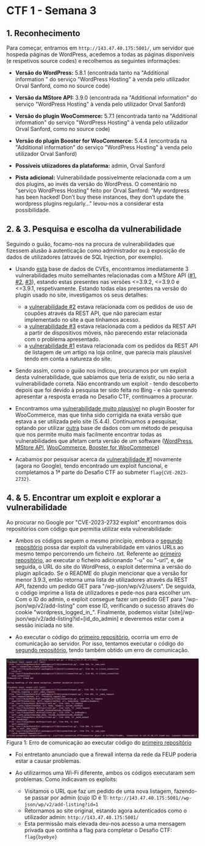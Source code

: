 # CTF 1 - Semana 3

## 1. Reconhecimento

Para começar, entramos em `http://143.47.40.175:5001/`, um servidor que hospeda páginas de WordPress, acedemos a todas as páginas disponíveis (e respetivos source codes) e recolhemos as seguintes informações:

- **Versão do WordPress:** 5.8.1 (encontrada tanto na "Additional information " do serviço "WordPress Hosting" à venda pelo utilizador Orval Sanford, como no source code)
- **Versão da MStore API:** 3.9.0 (encontrada na "Additional information" do serviço "WordPress Hosting" à venda pelo utilizador Orval Sanford)
- **Versão do plugin WooCommerce:** 5.7.1 (encontrada tanto na "Additional information" do serviço "WordPress Hosting" à venda pelo utilizador Orval Sanford, como no source code)
- **Versão do plugin Booster for WooCommerce:** 5.4.4 (encontrada na "Additional information" do serviço "WordPress Hosting" à venda pelo utilizador Orval Sanford)

- **Possíveis utiizadores da plataforma:** admin, Orval Sanford

- **Pista adicional:** Vulnerabilidade possivelmente relacionada com a um dos plugins, ao invés da versão do WordPress. O comentário no "serviço WordPress Hosting" feito por Orval Sanford: "My wordpress has been hacked! Don’t buy these instances, they don’t update the wordpress plugins regularly…" levou-nos a considerar esta possibilidade.

## 2. & 3. Pesquisa e escolha da vulnerabilidade

Seguindo o guião, focamo-nos na procura de vulnerabilidades que fizessem alusão à autenticação como administrador ou à exposição de dados de utilizadores (através de SQL Injection, por exemplo).

- Usando [esta](https://cve.mitre.org/) base de dados de CVEs, encontramos imediatamente 3 vulnerabilidades muito semelhantes relacionadas com a MStore API ([#1](https://www.cve.org/CVERecord?id=CVE-2023-2732), [#2](https://www.cve.org/CVERecord?id=CVE-2023-2733), [#3](https://www.cve.org/CVERecord?id=CVE-2023-2734)), estando estas presentes nas versões <=3.9.2, <=3.9.0 e <=3.9.1, respetivamente. Estando todas elas presentes na versão do plugin usado no site, investigamos os seus detalhes:

  - a [vulnerabilidade #2](https://www.cve.org/CVERecord?id=CVE-2023-2733) estava relacionada com os pedidos de uso de coupões através da REST API, que não pareciam estar implementado no site a que tínhamos acesso.
  - a [vulnerabilidade #3](https://www.cve.org/CVERecord?id=CVE-2023-2734) estava relacionada com a pedidos da REST API a partir de dispositivos móveis, não parecendo estar relacionada com o problema apresentado.
  - a [vulnerabilidade #1](https://www.cve.org/CVERecord?id=CVE-2023-2732) estava relacionada com os pedidos da REST API de listagem de um artigo na loja online, que parecia mais plausível tendo em conta a natureza do site.

- Sendo assim, como o guião nos indicou, procuramos por um exploit desta vulnerabilidade, que sabíamos que teria de existir, ou não seria a vulnerabilidade correta. Não encontrando um exploit - tendo descoberto depois que foi devido à pesquisa ter sido feita no Bing - e não querendo apresentar a resposta errada no Desafio CTF, continuamos a procurar.
- Encontramos uma [vulnerabilidade muito plausível](https://www.cve.org/CVERecord?id=CVE-2021-34646) no plugin Booster for WooCommerce, mas que tinha sido corrigida na exata versão que estava a ser utilizada pelo site (5.4.4). Continuamos a pesquisar, optando por utilizar [outra](https://www.cvedetails.com/) base de dados com um método de pesquisa que nos permite muito mais facilmente encontrar todas as vulnerabilidades que afetam certa versão de um software ([WordPress](https://www.cvedetails.com/vulnerability-list/vendor_id-2337/product_id-4096/version_id-1582428/), [MStore API](https://www.cvedetails.com/vulnerability-list/vendor_id-22860/product_id-81070/version_id-1106151/), [WooCommerce](https://www.cvedetails.com/vulnerability-list/vendor_id-16011/product_id-35474/version_id-1725911/Woocommerce-Woocommerce-5.7.1.html), [Booster for WooCommerce](https://www.cvedetails.com/vulnerability-list/vendor_id-21937/product_id-70583/version_id-837221/Booster-Booster-For-Woocommerce-5.4.4.html))
- Acabamos por pesquisar acerca da [vulnerabilidade #1](https://www.cve.org/CVERecord?id=CVE-2023-2732) novamente (agora no Google), tendo encontrado um exploit funcional, e completamos a 1ª parte do Desafio CTF ao submeter `flag{CVE-2023-2732}`.

## 4. & 5. Encontrar um exploit e explorar a vulnerabilidade

Ao procurar no Google por "CVE-2023-2732 exploit" encontramos dois repositórios com código que permitia utilizar esta vulnerabilidade:

- Ambos os códigos seguem o mesmo princípio, embora o [segundo repositório](https://github.com/ThatNotEasy/CVE-2023-2732) possa dar exploit da vulnerabilidade em vários URLs ao mesmo tempo percorrendo um ficheiro .txt. Referente ao [primeiro repositório](https://github.com/RandomRobbieBF/CVE-2023-2732), ao executar o ficheiro adicionando "-u" ou "-url", e, de seguida, o URL do site do WordPress, o exploit determina a versão do plugin aplicado. Se o README do plugin mencionar que a versão for menor 3.9.3, então retorna uma lista de utilizadores através da REST API, fazendo um pedido GET para "/wp-json/wp/v2/users". De seguida, o código imprime a lista de utilizadores e pede-nos para escolher um. Com o ID do admin, o exploit consegue fazer um pedido GET para "/wp-json/wp/v2/add-listing" com esse ID, verificando o sucesso através do cookie "wordpress_logged_in_". Finalmente, podemos visitar [site]/wp-json/wp/v2/add-listing?id=[id_do_admin] e deveremos estar com a sessão iniciada no site.

- Ao executar o código do [primeiro repositório](https://github.com/RandomRobbieBF/CVE-2023-2732), ocorria um erro de comunicação ao servidor. Por isso, tentamos executar o código do [segundo repositório](https://github.com/ThatNotEasy/CVE-2023-2732), tendo também obtido um erro de comunicação.

![imagemdeerrodoprimeirorepositorio](ctf1-exploit2FEUPFirewall.png)
Figura 1: Erro de comunicação ao executar código do [primeiro repositório](https://github.com/RandomRobbieBF/CVE-2023-2732)

- Foi entretanto anunciado que a firewall interna da rede da FEUP poderia estar a causar problemas.

- Ao utilizarmos uma Wi-Fi diferente, ambos os códigos executaram sem problemas. Como indicavam os exploits:
  - Visitamos o URL que faz um pedido de uma nova listagem, fazendo-se passar por admin (cujo ID é 1): `http://143.47.40.175:5001//wp-json/wp/v2/add-listing?id=1`
  - Retornamos ao site original, estando agora autenticados como o utilizador admin: `http://143.47.40.175:5001/`
  - Esta permissão mais elevada deu-nos acesso a uma mensagem privada que continha a flag para completar o Desafio CTF: `flag{byebye}`
